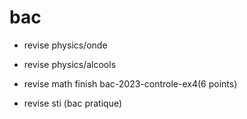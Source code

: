# bac
- revise physics/onde
- revise physics/alcools

- revise math finish bac-2023-controle-ex4(6 points)
- revise sti (bac pratique)
